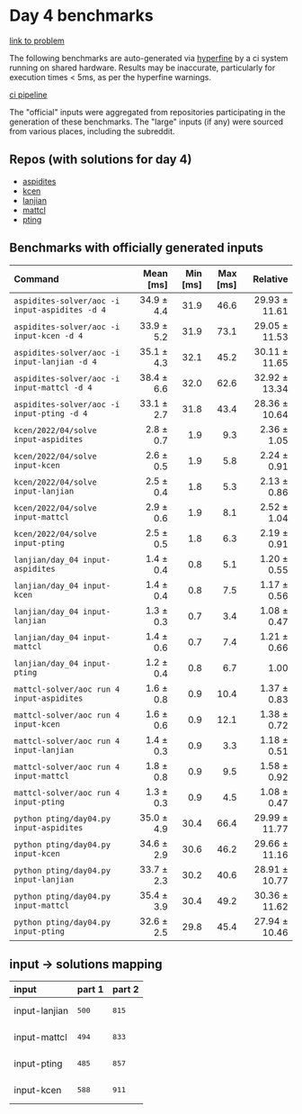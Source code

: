 # Day 4 benchmarks

[link to problem](http://adventofcode.com/2022/day/4)

The following benchmarks are auto-generated via [hyperfine](https://github.com/sharkdp/hyperfine) by a ci system running on shared hardware. Results may be inaccurate, particularly for execution times < 5ms, as per the hyperfine warnings.

[ci pipeline](http://ci.papercode.net:8080/teams/aoc2022/pipelines/aoc-compare-2022)

The "official" inputs were aggregated from repositories participating in the generation of these benchmarks. The "large" inputs (if any) were sourced from various places, including the subreddit.

## Repos (with solutions for day 4)


- [aspidites](https://github.com/aspidites/aoc2022)
- [kcen](https://github.com/kcen/AdventOfCode)
- [lanjian](https://github.com/LanJian/aoc-2022)
- [mattcl](https://github.com/mattcl/aoc2022)
- [pting](https://github.com/pting/aoc2022)

## Benchmarks with officially generated inputs
| Command | Mean [ms] | Min [ms] | Max [ms] | Relative |
|:---|---:|---:|---:|---:|
| `aspidites-solver/aoc -i input-aspidites -d 4` | 34.9 ± 4.4 | 31.9 | 46.6 | 29.93 ± 11.61 |
| `aspidites-solver/aoc -i input-kcen -d 4` | 33.9 ± 5.2 | 31.9 | 73.1 | 29.05 ± 11.53 |
| `aspidites-solver/aoc -i input-lanjian -d 4` | 35.1 ± 4.3 | 32.1 | 45.2 | 30.11 ± 11.65 |
| `aspidites-solver/aoc -i input-mattcl -d 4` | 38.4 ± 6.6 | 32.0 | 62.6 | 32.92 ± 13.34 |
| `aspidites-solver/aoc -i input-pting -d 4` | 33.1 ± 2.7 | 31.8 | 43.4 | 28.36 ± 10.64 |
| `kcen/2022/04/solve input-aspidites` | 2.8 ± 0.7 | 1.9 | 9.3 | 2.36 ± 1.05 |
| `kcen/2022/04/solve input-kcen` | 2.6 ± 0.5 | 1.9 | 5.8 | 2.24 ± 0.91 |
| `kcen/2022/04/solve input-lanjian` | 2.5 ± 0.4 | 1.8 | 5.3 | 2.13 ± 0.86 |
| `kcen/2022/04/solve input-mattcl` | 2.9 ± 0.6 | 1.9 | 8.1 | 2.52 ± 1.04 |
| `kcen/2022/04/solve input-pting` | 2.5 ± 0.5 | 1.8 | 6.3 | 2.19 ± 0.91 |
| `lanjian/day_04 input-aspidites` | 1.4 ± 0.4 | 0.8 | 5.1 | 1.20 ± 0.55 |
| `lanjian/day_04 input-kcen` | 1.4 ± 0.4 | 0.8 | 7.5 | 1.17 ± 0.56 |
| `lanjian/day_04 input-lanjian` | 1.3 ± 0.3 | 0.7 | 3.4 | 1.08 ± 0.47 |
| `lanjian/day_04 input-mattcl` | 1.4 ± 0.6 | 0.7 | 7.4 | 1.21 ± 0.66 |
| `lanjian/day_04 input-pting` | 1.2 ± 0.4 | 0.8 | 6.7 | 1.00 |
| `mattcl-solver/aoc run 4 input-aspidites` | 1.6 ± 0.8 | 0.9 | 10.4 | 1.37 ± 0.83 |
| `mattcl-solver/aoc run 4 input-kcen` | 1.6 ± 0.6 | 0.9 | 12.1 | 1.38 ± 0.72 |
| `mattcl-solver/aoc run 4 input-lanjian` | 1.4 ± 0.3 | 0.9 | 3.3 | 1.18 ± 0.51 |
| `mattcl-solver/aoc run 4 input-mattcl` | 1.8 ± 0.8 | 0.9 | 9.5 | 1.58 ± 0.92 |
| `mattcl-solver/aoc run 4 input-pting` | 1.3 ± 0.3 | 0.9 | 4.5 | 1.08 ± 0.47 |
| `python pting/day04.py input-aspidites` | 35.0 ± 4.9 | 30.4 | 66.4 | 29.99 ± 11.77 |
| `python pting/day04.py input-kcen` | 34.6 ± 2.9 | 30.6 | 46.2 | 29.66 ± 11.16 |
| `python pting/day04.py input-lanjian` | 33.7 ± 2.3 | 30.2 | 40.6 | 28.91 ± 10.77 |
| `python pting/day04.py input-mattcl` | 35.4 ± 3.9 | 30.4 | 49.2 | 30.36 ± 11.62 |
| `python pting/day04.py input-pting` | 32.6 ± 2.5 | 29.8 | 45.4 | 27.94 ± 10.46 |

## input -> solutions mapping
|input|part 1|part 2|
|:---|:---|:---|
|input-lanjian|<pre>500</pre>|<pre>815</pre>|
|input-mattcl|<pre>494</pre>|<pre>833</pre>|
|input-pting|<pre>485</pre>|<pre>857</pre>|
|input-kcen|<pre>588</pre>|<pre>911</pre>|
